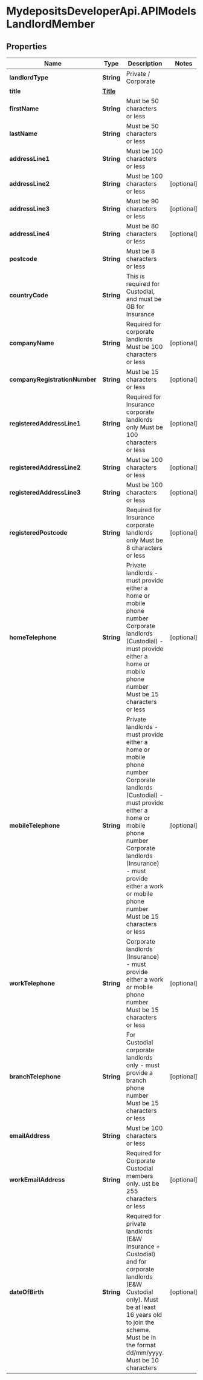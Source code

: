 # MydepositsDeveloperApi.APIModelsLandlordMember

## Properties

Name | Type | Description | Notes
------------ | ------------- | ------------- | -------------
**landlordType** | **String** | Private / Corporate | 
**title** | [**Title**](Title.md) |  | 
**firstName** | **String** | Must be 50 characters or less | 
**lastName** | **String** | Must be 50 characters or less | 
**addressLine1** | **String** | Must be 100 characters or less | 
**addressLine2** | **String** | Must be 100 characters or less | [optional] 
**addressLine3** | **String** | Must be 90 characters or less | [optional] 
**addressLine4** | **String** | Must be 80 characters or less | [optional] 
**postcode** | **String** | Must be 8 characters or less | 
**countryCode** | **String** | This is required for Custodial, and must be GB for Insurance | 
**companyName** | **String** | Required for corporate landlords Must be 100 characters or less  | [optional] 
**companyRegistrationNumber** | **String** | Must be 15 characters or less | [optional] 
**registeredAddressLine1** | **String** | Required for Insurance corporate landlords only Must be 100 characters or less  | [optional] 
**registeredAddressLine2** | **String** | Must be 100 characters or less | [optional] 
**registeredAddressLine3** | **String** | Must be 100 characters or less | [optional] 
**registeredPostcode** | **String** | Required for Insurance corporate landlords only Must be 8 characters or less  | [optional] 
**homeTelephone** | **String** | Private landlords - must provide either a home or mobile phone number Corporate landlords (Custodial) - must provide either a home or mobile phone number Must be 15 characters or less  | [optional] 
**mobileTelephone** | **String** | Private landlords - must provide either a home or mobile phone number Corporate landlords (Custodial) - must provide either a home or mobile phone number Corporate landlords (Insurance) - must provide either a work or mobile phone number Must be 15 characters or less  | [optional] 
**workTelephone** | **String** | Corporate landlords (Insurance) - must provide either a work or mobile phone number Must be 15 characters or less  | [optional] 
**branchTelephone** | **String** | For Custodial corporate landlords only - must provide a branch phone number Must be 15 characters or less  | [optional] 
**emailAddress** | **String** | Must be 100 characters or less | 
**workEmailAddress** | **String** | Required for Corporate Custodial members only. ust be 255 characters or less  | [optional] 
**dateOfBirth** | **String** | Required for private landlords (E&amp;W Insurance + Custodial) and for corporate landlords (E&amp;W Custodial only). Must be at least 16 years old to join the scheme. Must be in the format dd/mm/yyyy. Must be 10 characters  | [optional] 


